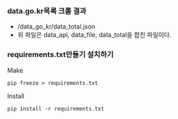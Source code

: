 ### data.go.kr목록 크롤 결과
* /data_go_kr/data_total.json
* 위 파일은 data_api, data_file, data_total을 합친 파일이다.

### requirements.txt만들기 설치하기
Make
```
pip freeze > requirements.txt
```

Install
```
pip install -r requirements.txt
```
